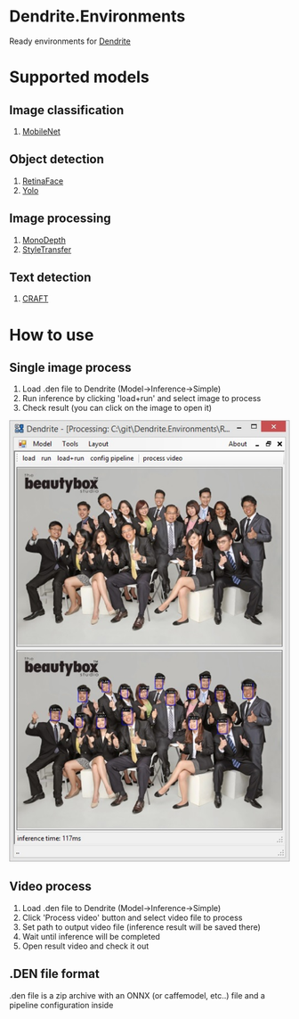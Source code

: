 # Dendrite.Environments
Ready environments for [Dendrite](https://github.com/fel88/Dendrite)

# Supported models
## Image classification

1. [MobileNet](/Vision/Classification/MobileNet)
## Object detection

1. [RetinaFace](/RetinaFace)
2. [Yolo](/Vision/Detection/Yolo)

## Image processing

1. [MonoDepth](/MonoDepth)
2. [StyleTransfer](/StyleTransfer)

## Text detection

1. [CRAFT](/CRAFT)

# How to use 
## Single image process
1. Load .den file to Dendrite (Model->Inference->Simple)
2. Run inference by clicking 'load+run' and select image to process
3. Check result (you can click on the image to open it)

<img src="img.jpg"/>

## Video process
1. Load .den file to Dendrite (Model->Inference->Simple)
2. Click 'Process video' button and select video file to process
3. Set path to output video file (inference result will be saved there)
4. Wait until inference will be completed
5. Open result video and check it out

## .DEN file format

.den file is a zip archive with an ONNX (or caffemodel, etc..) file and a pipeline configuration inside
